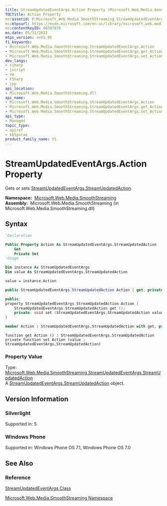 ```yaml
---
title: StreamUpdatedEventArgs.Action Property (Microsoft.Web.Media.SmoothStreaming)
TOCTitle: Action Property
ms:assetid: P:Microsoft.Web.Media.SmoothStreaming.StreamUpdatedEventArgs.Action
ms:mtpsurl: https://msdn.microsoft.com/en-us/library/microsoft.web.media.smoothstreaming.streamupdatedeventargs.action(v=VS.95)
ms:contentKeyID: 46307876
ms.date: 05/31/2012
mtps_version: v=VS.95
f1_keywords:
- Microsoft.Web.Media.SmoothStreaming.StreamUpdatedEventArgs.Action
- Microsoft.Web.Media.SmoothStreaming.StreamUpdatedEventArgs.get_Action
- Microsoft.Web.Media.SmoothStreaming.StreamUpdatedEventArgs.set_Action
dev_langs:
- csharp
- jscript
- vb
- FSharp
- cpp
api_location:
- Microsoft.Web.Media.SmoothStreaming.dll
api_name:
- Microsoft.Web.Media.SmoothStreaming.StreamUpdatedEventArgs.Action
- Microsoft.Web.Media.SmoothStreaming.StreamUpdatedEventArgs.get_Action
- Microsoft.Web.Media.SmoothStreaming.StreamUpdatedEventArgs.set_Action
api_type:
- Managed
topic_type:
- apiref
- kbSyntax
product_family_name: VS
---
```


# StreamUpdatedEventArgs.Action Property

Gets or sets [StreamUpdatedEventArgs.StreamUpdatedAction](streamupdatedeventargs-streamupdatedaction-enumeration-microsoft-web-media-smoothstreaming_1.md).

**Namespace:**  [Microsoft.Web.Media.SmoothStreaming](microsoft-web-media-smoothstreaming-namespace_1.md)  
**Assembly:**  Microsoft.Web.Media.SmoothStreaming (in Microsoft.Web.Media.SmoothStreaming.dll)

## Syntax

```vb
'Declaration

Public Property Action As StreamUpdatedEventArgs.StreamUpdatedAction
    Get
    Private Set
'Usage

Dim instance As StreamUpdatedEventArgs
Dim value As StreamUpdatedEventArgs.StreamUpdatedAction

value = instance.Action
```

```csharp
public StreamUpdatedEventArgs.StreamUpdatedAction Action { get; private set; }
```

```cpp
public:
property StreamUpdatedEventArgs.StreamUpdatedAction Action {
    StreamUpdatedEventArgs.StreamUpdatedAction get ();
    private: void set (StreamUpdatedEventArgs.StreamUpdatedAction value);
}
```

``` fsharp
member Action : StreamUpdatedEventArgs.StreamUpdatedAction with get, private set
```

```jscript
function get Action () : StreamUpdatedEventArgs.StreamUpdatedAction
private function set Action (value : StreamUpdatedEventArgs.StreamUpdatedAction)
```

### Property Value

Type: [Microsoft.Web.Media.SmoothStreaming.StreamUpdatedEventArgs.StreamUpdatedAction](streamupdatedeventargs-streamupdatedaction-enumeration-microsoft-web-media-smoothstreaming_1.md)  
A [StreamUpdatedEventArgs.StreamUpdatedAction](streamupdatedeventargs-streamupdatedaction-enumeration-microsoft-web-media-smoothstreaming_1.md) object.

## Version Information

### Silverlight

Supported in: 5  

### Windows Phone

Supported in: Windows Phone OS 7.1, Windows Phone OS 7.0  

## See Also

### Reference

[StreamUpdatedEventArgs Class](streamupdatedeventargs-class-microsoft-web-media-smoothstreaming_1.md)

[Microsoft.Web.Media.SmoothStreaming Namespace](microsoft-web-media-smoothstreaming-namespace_1.md)

